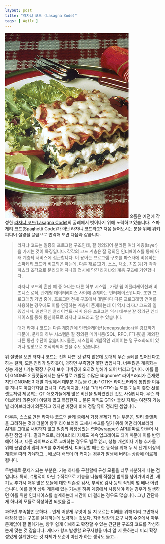 ```yaml
---
layout: post
title: "라자냐 코드 (Lasagna Code)"
tags: [ Agile ]
---
```


![](/figures/400px-lasagna_nih.jpg)
 요즘은 예전에 작성한 [라자냐 코드(Lasagna Code)](http://en.wikipedia.org/wiki/Spaghetti_code#Lasagna_code)의 굴레에서 벗어나기 위해 노력하고 있습니다. 스파게티 코드(Spaghetti Code)가 아닌 라자냐 코드라고? 처음 들어보시는 분을 위해 위키피디어 설명을 날림으로 번역해 보면 다음과 같습니다.

> 라자냐 코드는 일종의 프로그램 구조인데, 잘 정의되어 분리된 여러 계층(layer)을 가지는 것이 특징입니다. 각각의 코드 계층은 잘 정의된 인터페이스를 통해 아래 계층의 서비스에 접근합니다. 이 용어는 프로그램 구조를 파스타에 비유하는 스파케티 코드와 비교되곤 하는데, 다른 재료(고기, 소스, 채소, 치즈 등)가 각각 파스타 조각으로 분리되어 하나의 접시에 담긴 라자냐의 계층 구조에 기인합니다.
>
> 라자냐 코드의 흔한 예 중 하나는 다른 하부 시스템 , 가령 웹 어플리케이션과 비즈니스 로직, 관계형 데이터베이스 사이에 존재하는 인터페이스입니다. 또한 프로그래밍 기법 중에, 프로그램 전체 구조에서 레벨마다 다른 프로그래밍 언어를 사용하는 경우에도 이를 연결하는 계층이 존재하는데 이 역시 라자냐 코드의 일종입니다. 일반적인 클라이언트-서버 응용 프로그램 역시 대부분 잘 정의된 인터페이스를 통해 통신하므로 라자냐 코드라고 할 수 있습니다.
>
> 대개 라자냐 코드는 다른 계층간에 인캡슐레이션(encapsulation)을 강요하기 때문에, 문제의 하부 시스템은 잘 정의된 메카니즘(SQL, RPC, FFI 등)을 제외한 다른 통신 수단이 없습니다. 물론, 시스템의 개별적인 레이어는 덜 구조화되어 있거나 엉망으로 조직화되어 있을 수도 있습니다.

위 설명을 보면 라자냐 코드는 전혀 나쁜 것 같지 않은데 도대체 무슨 굴레를 벗어난다고 하는 걸까, 모든 진리가 말하듯이, 과하면 부족함만 못한 법입니다. 너무 많은 계층화는 성능 개선 / 기능 확장 / 유지 보수 디버깅에 오히려 방해가 되어 버리고 맙니다. 예를 들어 GNOME 2 플랫폼에서는 용도별로 개발된 수많은 libgnome\* 라이브러리가 존재했지만 GNOME 3 개발 과정에서 대부분 기능을 GLib / GTK+ 라이브러리에 통합한 이유 중 하나도 마찬가지일 겁니다. 여담이지만, 사실 그래서 GTK+는 모든 기능이 종합 선물 셋트처럼 제공되는 QT 애호가들에게 많은 비난을 받아왔었던 것도 사실입니다. 무슨 라이브러리 의존성이 이렇게 많고 복잡한지... 물론 아직도 GTK+ 툴킷 자체는 여전히 기능별 라이브러리에 의존하고 있지만 예전에 비해 정말 많이 정리된 셈입니다.

아무튼, 스스로 만든 라자냐 코드의 굴레 중에서 가장 문제가 되는 부분은, 멀티 플랫폼을 고려하는 것과 더불어 향후 라이브러리 교체시 수고를 덜기 위해 어떤 라이브러리 API를 그대로 사용하지 않고 일종의 확장성있는 랩퍼(wrapper) API를 따로 만들어 사용한 점입니다.  결과적으로, 라이브러리 자체도 계속 업그레이드 되기 때문에 이를 반영해야 하고, 다른 라이브러리로 교체하는 경우도 별로 없고, 성능 개선이나 기능 추가를 위해 끊임없이 랩퍼 API를 추가하면서, 디버깅할 때는 한 동작을 위해 두 세 단계 이상의 계층을 따라 가야하고... 배보다 배꼽이 더 커지는 경우가 발생해 버리는 상황에 이르게 됩니다.

두번째로 문제가 되는 부분은, 기능 하나를 구현할때 구성 모듈을 너무 세분하게 나눈 점입니다. 특히, 수평적이 아닌 수직적으로 기능을 나눌때 적절한 범위를 넘어가버리면, 새 기능 추가시 매우 많은 모듈에 대한 의존성 검사, 부작용 검사 등의 작업이 몇 배나 어렵습니다. 예를 들어 상위 계층에 있는 기능을 하위 계층에서 사용해야 하는 경우가 발생하면 이를 위한 인터페이스를 설계하는데 시간이 더 걸리는 경우도 많습니다. 그냥 간단하게 하나의 모듈로 작성하면 되었을 걸...

과하면 부족함만 못하다... 언제 어떻게 무엇이 될 지 모르는 미래를 위해 미리 고민해서 확장성 있는 구조를 설계하는데 노력하는 것보다, 지금 당장의 요구 사항 수준에서 아무 문제없이 잘 돌아가는, 향후 쉽게 이해하고 확장할 수 있는 간단한 구조의 코드를 작성하는게 맞는 것 같습니다. 게다가 향후 발생할 요구사항을 미리 알 지 못하는데 미리 확장성있게 설계한다는 것 자체가 모순이 아닌가 하는 생각도 들고...
